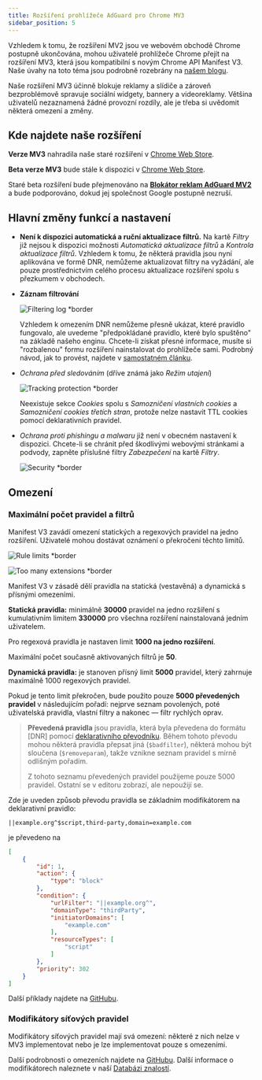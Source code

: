 ```yaml
---
title: Rozšíření prohlížeče AdGuard pro Chrome MV3
sidebar_position: 5
---
```


Vzhledem k tomu, že rozšíření MV2 jsou ve webovém obchodě Chrome postupně ukončována, mohou uživatelé prohlížeče Chrome přejít na rozšíření MV3, která jsou kompatibilní s novým Chrome API Manifest V3. Naše úvahy na toto téma jsou podrobně rozebrány na [našem blogu](https://adguard.com/en/blog/tag/manifest-v3.html).

Naše rozšíření MV3 účinně blokuje reklamy a slídiče a zároveň bezproblémově spravuje sociální widgety, bannery a videoreklamy. Většina uživatelů nezaznamená žádné provozní rozdíly, ale je třeba si uvědomit některá omezení a změny.

## Kde najdete naše rozšíření

**Verze MV3** nahradila naše staré rozšíření v [Chrome Web Store](https://chromewebstore.google.com/detail/adguard-adblocker/bgnkhhnnamicmpeenaelnjfhikgbkllg).

**Beta verze MV3** bude stále k dispozici v [Chrome Web Store](https://chromewebstore.google.com/detail/adguard-adblocker-mv3-exp/apjcbfpjihpedihablmalmbbhjpklbdf).

Staré beta rozšíření bude přejmenováno na [**Blokátor reklam AdGuard MV2**](https://chromewebstore.google.com/detail/adguard-adblocker-beta/gfggjaccafhcbfogfkogggoepomehbjl) a bude podporováno, dokud jej společnost Google postupně nezruší.

## Hlavní změny funkcí a nastavení

- **Není k dispozici automatická a ruční aktualizace filtrů.** Na kartě _Filtry_ již nejsou k dispozici možnosti _Automatická aktualizace filtrů_ a _Kontrola aktualizace filtrů_. Vzhledem k tomu, že některá pravidla jsou nyní aplikována ve formě DNR, nemůžeme aktualizovat filtry na vyžádání, ale pouze prostřednictvím celého procesu aktualizace rozšíření spolu s přezkumem v obchodech.

- **Záznam filtrování**

    ![Filtering log \*border](https://cdn.adtidy.org/content/blog/mv3/new/log.png)

    Vzhledem k omezením DNR nemůžeme přesně ukázat, které pravidlo fungovalo, ale uvedeme "předpokládané pravidlo, které bylo spuštěno" na základě našeho enginu. Chcete-li získat přesné informace, musíte si "rozbalenou" formu rozšíření nainstalovat do prohlížeče sami. Podrobný návod, jak to provést, najdete v [samostatném článku](/adguard-browser-extension/solving-problems/debug-rules/).

- _Ochrana před sledováním_ (dříve známá jako _Režim utajení_)

    ![Tracking protection \*border](https://cdn.adtidy.org/content/blog/mv3/new/tracking_screen.png)

    Neexistuje sekce _Cookies_ spolu s _Samozničení vlastních cookies_ a _Samozničení cookies třetích stran_, protože nelze nastavit TTL cookies pomocí deklarativních pravidel.

- _Ochrana proti phishingu a malwaru_ již není v obecném nastavení k dispozici. Chcete-li se chránit před škodlivými webovými stránkami a podvody, zapněte příslušné filtry _Zabezpečení_ na kartě _Filtry_.

    ![Security \*border](https://cdn.adtidy.org/content/blog/mv3/new/security.png)

## Omezení

### Maximální počet pravidel a filtrů

Manifest V3 zavádí omezení statických a regexových pravidel na jedno rozšíření. Uživatelé mohou dostávat oznámení o překročení těchto limitů.

![Rule limits \*border](https://cdn.adtidy.org/content/blog/new/rulelimits.png)

![Too many extensions \*border](https://cdn.adtidy.org/content/blog/new/other_extension.png)

Manifest V3 v zásadě dělí pravidla na statická (vestavěná) a dynamická s přísnými omezeními.

**Statická pravidla:** minimálně **30000** pravidel na jedno rozšíření s kumulativním limitem **330000** pro všechna rozšíření nainstalovaná jedním uživatelem.

Pro regexová pravidla je nastaven limit **1000 na jedno rozšíření**.

Maximální počet současně aktivovaných filtrů je **50**.

**Dynamická pravidla:** je stanoven přísný limit **5000** pravidel, který zahrnuje maximálně 1000 regexových pravidel.

Pokud je tento limit překročen, bude použito pouze **5000 převedených pravidel** v následujícím pořadí: nejprve seznam povolených, poté uživatelská pravidla, vlastní filtry a nakonec — filtr rychlých oprav.

> **Převedená pravidla** jsou pravidla, která byla převedena do formátu \[DNR] pomocí [deklarativního převodníku][github-declarative-converter].
> Během tohoto převodu mohou některá pravidla přepsat jiná (`$badfilter`), některá mohou být sloučena (`$removeparam`), takže vznikne seznam pravidel s mírně odlišným pořadím.
>
> Z tohoto seznamu převedených pravidel použijeme pouze 5000 pravidel. Ostatní se v editoru zobrazí, ale nepoužijí se.

Zde je uveden způsob převodu pravidla se základním modifikátorem na deklarativní pravidlo:

```adblock
||example.org^$script,third-party,domain=example.com
```

je převedeno na

```json
[
    {
        "id": 1,
        "action": {
            "type": "block"
        },
        "condition": {
            "urlFilter": "||example.org^",
            "domainType": "thirdParty",
            "initiatorDomains": [
                "example.com"
            ],
            "resourceTypes": [
                "script"
            ]
        },
        "priority": 302
    }
]
```

Další příklady najdete na [GitHubu][github-declarative-converter-examples].

### Modifikátory síťových pravidel

Modifikátory síťových pravidel mají svá omezení: některé z nich nelze v MV3 implementovat nebo je lze implementovat pouze s omezeními.

Další podrobnosti o omezeních najdete na [GitHubu][github-declarative-converter].
Další informace o modifikátorech naleznete v naší [Databázi znalostí](/general/ad-filtering/create-own-filters).

[DNR format]: https://developer.chrome.com/docs/extensions/reference/api/declarativeNetRequest#build-rules
[github-declarative-converter]: https://github.com/AdguardTeam/tsurlfilter/tree/master/packages/tsurlfilter/src/rules/declarative-converter#table-of-contents
[github-declarative-converter-examples]: https://github.com/AdguardTeam/tsurlfilter/tree/master/packages/tsurlfilter/src/rules/declarative-converter#basic-examples
